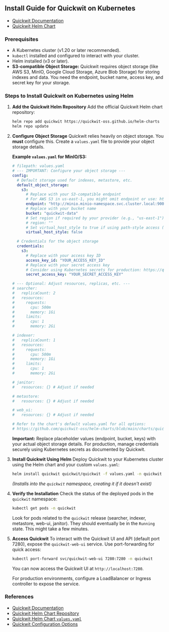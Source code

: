 ## Install Guide for Quickwit on Kubernetes

- [Quickwit Documentation](https://quickwit.io/docs/)
- [Quickwit Helm Chart](https://github.com/quickwit-oss/helm-charts)

### Prerequisites
- A Kubernetes cluster (v1.20 or later recommended).
- `kubectl` installed and configured to interact with your cluster.
- Helm installed (v3 or later).
- **S3-compatible Object Storage:** Quickwit requires object storage (like AWS S3, MinIO, Google Cloud Storage, Azure Blob Storage) for storing indexes and data. You need the endpoint, bucket name, access key, and secret key for your storage.

### Steps to Install Quickwit on Kubernetes using Helm

1.  **Add the Quickwit Helm Repository**
    Add the official Quickwit Helm chart repository:
    ```bash
    helm repo add quickwit https://quickwit-oss.github.io/helm-charts
    helm repo update
    ```

2.  **Configure Object Storage**
    Quickwit relies heavily on object storage. You **must** configure this. Create a `values.yaml` file to provide your object storage details.

    **Example `values.yaml` for MinIO/S3:**
    ```yaml
    # filepath: values.yaml
    # --- IMPORTANT: Configure your object storage ---
    config:
      # Default storage used for indexes, metastore, etc.
      default_object_storage:
        s3:
          # Replace with your S3-compatible endpoint
          # For AWS S3 in us-east-1, you might omit endpoint or use: https://s3.us-east-1.amazonaws.com
          endpoint: "http://minio.minio-namespace.svc.cluster.local:9000" # Example internal MinIO endpoint
          # Replace with your bucket name
          bucket: "quickwit-data"
          # Set region if required by your provider (e.g., "us-east-1")
          # region: ""
          # Set virtual_host_style to true if using path-style access (often needed for MinIO)
          virtual_host_style: false

      # Credentials for the object storage
      credentials:
        s3:
          # Replace with your access key ID
          access_key_id: "YOUR_ACCESS_KEY_ID"
          # Replace with your secret access key
          # Consider using Kubernetes secrets for production: https://quickwit.io/docs/configuration/credentials#kubernetes-secrets
          secret_access_key: "YOUR_SECRET_ACCESS_KEY"

    # --- Optional: Adjust resources, replicas, etc. ---
    # searcher:
    #   replicaCount: 2
    #   resources:
    #     requests:
    #       cpu: 500m
    #       memory: 1Gi
    #     limits:
    #       cpu: 1
    #       memory: 2Gi

    # indexer:
    #   replicaCount: 1
    #   resources:
    #     requests:
    #       cpu: 500m
    #       memory: 1Gi
    #     limits:
    #       cpu: 1
    #       memory: 2Gi

    # janitor:
    #   resources: {} # Adjust if needed

    # metastore:
    #   resources: {} # Adjust if needed

    # web_ui:
    #   resources: {} # Adjust if needed

    # Refer to the chart's default values.yaml for all options:
    # https://github.com/quickwit-oss/helm-charts/blob/main/charts/quickwit/values.yaml
    ```
    **Important:** Replace placeholder values (endpoint, bucket, keys) with your actual object storage details. For production, manage credentials securely using Kubernetes secrets as documented by Quickwit.

3.  **Install Quickwit Using Helm**
    Deploy Quickwit to your Kubernetes cluster using the Helm chart and your custom `values.yaml`:
    ```bash
    helm install quickwit quickwit/quickwit -f values.yaml -n quickwit --create-namespace
    ```
    *(Installs into the `quickwit` namespace, creating it if it doesn't exist)*

4.  **Verify the Installation**
    Check the status of the deployed pods in the `quickwit` namespace:
    ```bash
    kubectl get pods -n quickwit
    ```
    Look for pods related to the `quickwit` release (searcher, indexer, metastore, web-ui, janitor). They should eventually be in the `Running` state. This might take a few minutes.

5.  **Access Quickwit**
    To interact with the Quickwit UI and API (default port 7280), expose the `quickwit-web-ui` service. Use port-forwarding for quick access:
    ```bash
    kubectl port-forward svc/quickwit-web-ui 7280:7280 -n quickwit
    ```
    You can now access the Quickwit UI at `http://localhost:7280`.

    For production environments, configure a LoadBalancer or Ingress controller to expose the service.

### References
- [Quickwit Documentation](https://quickwit.io/docs/)
- [Quickwit Helm Chart Repository](https://github.com/quickwit-oss/helm-charts)
- [Quickwit Helm Chart `values.yaml`](https://github.com/quickwit-oss/helm-charts/blob/main/charts/quickwit/values.yaml)
- [Quickwit Configuration Options](https://quickwit.io/docs/reference/configuration)